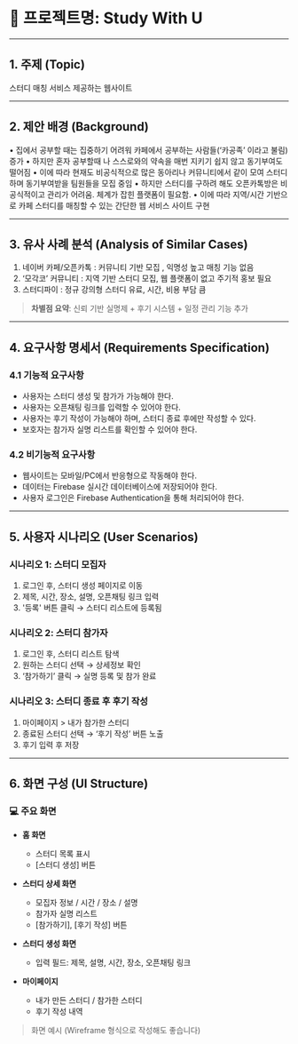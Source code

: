 # 📘 프로젝트명: Study With U

---

## 1. 주제 (Topic)
스터디 매칭 서비스 제공하는 웹사이트


---

## 2. 제안 배경 (Background)
•	집에서 공부할 때는 집중하기 어려워 카페에서 공부하는 사람들(‘카공족’ 이라고 불림) 증가
•	하지만 혼자 공부할때 나 스스로와의 약속을 매번 지키기 쉽지 않고 동기부여도 떨어짐
•	이에 따라 현재도 비공식적으로 많은 동아리나 커뮤니티에서 같이 모여 스터디하며 동기부여받을 팀원들을 모집 중임
•	하지만 스터디를 구하려 해도 오픈카톡방은 비공식적이고 관리가 어려움. 체계가 잡힌 플랫폼이 필요함.
•	이에 따라 지역/시간 기반으로 카페 스터디를 매칭할 수 있는 간단한 웹 서비스 사이트 구현

---

## 3. 유사 사례 분석 (Analysis of Similar Cases)



1. 네이버 카페/오픈카톡 :	커뮤니티 기반 모집 , 익명성 높고 매칭 기능 없음
2. ‘모각코’ 커뮤니티 : 지역 기반 스터디 모집,	웹 플랫폼이 없고 주기적 홍보 필요
3. 스터디파이	: 정규 강의형 스터디 유료,	시간, 비용 부담 큼


> **차별점 요약**: 신뢰 기반 실명제 + 후기 시스템 + 일정 관리 기능 추가

---

## 4. 요구사항 명세서 (Requirements Specification)

### 4.1 기능적 요구사항
- 사용자는 스터디 생성 및 참가가 가능해야 한다.
- 사용자는 오픈채팅 링크를 입력할 수 있어야 한다.
- 사용자는 후기 작성이 가능해야 하며, 스터디 종료 후에만 작성할 수 있다.
- 보호자는 참가자 실명 리스트를 확인할 수 있어야 한다.

### 4.2 비기능적 요구사항
- 웹사이트는 모바일/PC에서 반응형으로 작동해야 한다.
- 데이터는 Firebase 실시간 데이터베이스에 저장되어야 한다.
- 사용자 로그인은 Firebase Authentication을 통해 처리되어야 한다.

---

## 5. 사용자 시나리오 (User Scenarios)

### 시나리오 1: 스터디 모집자
1. 로그인 후, 스터디 생성 페이지로 이동
2. 제목, 시간, 장소, 설명, 오픈채팅 링크 입력
3. '등록' 버튼 클릭 → 스터디 리스트에 등록됨

### 시나리오 2: 스터디 참가자
1. 로그인 후, 스터디 리스트 탐색
2. 원하는 스터디 선택 → 상세정보 확인
3. ‘참가하기’ 클릭 → 실명 등록 및 참가 완료

### 시나리오 3: 스터디 종료 후 후기 작성
1. 마이페이지 > 내가 참가한 스터디
2. 종료된 스터디 선택 → ‘후기 작성’ 버튼 노출
3. 후기 입력 후 저장

---

## 6. 화면 구성 (UI Structure)

### 💻 주요 화면
- **홈 화면**
  - 스터디 목록 표시
  - [스터디 생성] 버튼

- **스터디 상세 화면**
  - 모집자 정보 / 시간 / 장소 / 설명
  - 참가자 실명 리스트
  - [참가하기], [후기 작성] 버튼

- **스터디 생성 화면**
  - 입력 필드: 제목, 설명, 시간, 장소, 오픈채팅 링크

- **마이페이지**
  - 내가 만든 스터디 / 참가한 스터디
  - 후기 작성 내역

> 화면 예시 (Wireframe 형식으로 작성해도 좋습니다)

